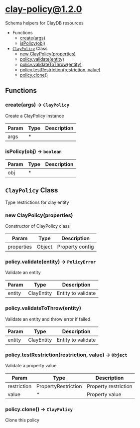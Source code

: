 # clay-policy@1.2.0

Schema helpers for ClayDB resources

+ Functions
  + [create(args)](#clay-policy-function-create)
  + [isPolicy(obj)](#clay-policy-function-is-policy)
+ [`ClayPolicy`](#clay-policy-class) Class
  + [new ClayPolicy(properties)](#clay-policy-class-clay-policy-constructor)
  + [policy.validate(entity)](#clay-policy-class-clay-policy-validate)
  + [policy.validateToThrow(entity)](#clay-policy-class-clay-policy-validateToThrow)
  + [policy.testRestriction(restriction, value)](#clay-policy-class-clay-policy-testRestriction)
  + [policy.clone()](#clay-policy-class-clay-policy-clone)

## Functions

<a class='md-heading-link' name="clay-policy-function-create" ></a>

### create(args) -> `ClayPolicy`

Create a ClayPolicy instance

| Param | Type | Description |
| ----- | --- | -------- |
| args | * |  |

<a class='md-heading-link' name="clay-policy-function-is-policy" ></a>

### isPolicy(obj) -> `boolean`



| Param | Type | Description |
| ----- | --- | -------- |
| obj | * |  |



<a class='md-heading-link' name="clay-policy-class"></a>

## `ClayPolicy` Class

Type restrictions for clay entity




<a class='md-heading-link' name="clay-policy-class-clay-policy-constructor" ></a>

### new ClayPolicy(properties)

Constructor of ClayPolicy class

| Param | Type | Description |
| ----- | --- | -------- |
| properties | Object | Property config |


<a class='md-heading-link' name="clay-policy-class-clay-policy-validate" ></a>

### policy.validate(entity) -> `PolicyError`

Validate an entity

| Param | Type | Description |
| ----- | --- | -------- |
| entity | ClayEntity | Entity to validate |


<a class='md-heading-link' name="clay-policy-class-clay-policy-validateToThrow" ></a>

### policy.validateToThrow(entity)

Validate an entity and throw error if failed.

| Param | Type | Description |
| ----- | --- | -------- |
| entity | ClayEntity | Entity to validate |


<a class='md-heading-link' name="clay-policy-class-clay-policy-testRestriction" ></a>

### policy.testRestriction(restriction, value) -> `Object`

Validate a property value

| Param | Type | Description |
| ----- | --- | -------- |
| restriction | PropertyRestriction | Property restriction |
| value | * | Property value |


<a class='md-heading-link' name="clay-policy-class-clay-policy-clone" ></a>

### policy.clone() -> `ClayPolicy`

Clone this policy



